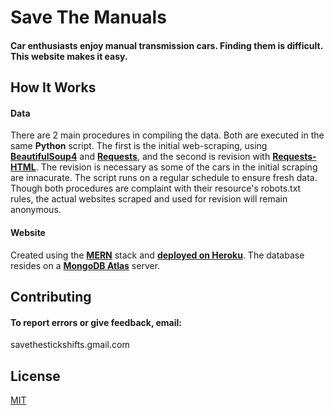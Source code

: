 # Save The Manuals
#### Car enthusiasts enjoy manual transmission cars. Finding them is difficult. This website makes it easy.



## How It Works

#### Data
There are 2 main procedures in compiling the data. Both are executed in the same **Python** script. The first is the initial web-scraping, using [**BeautifulSoup4**](https://www.crummy.com/software/BeautifulSoup/bs4/doc/) and [**Requests**](https://requests.readthedocs.io/en/master/), and the second is revision with [**Requests-HTML**](https://requests.readthedocs.io/projects/requests-html/en/latest/). The revision is necessary as some of the cars in the initial scraping are innacurate. The script runs on a regular schedule to ensure fresh data. Though both procedures are complaint with their resource's robots.txt rules, the actual websites scraped and used for revision will remain anonymous.

#### Website
Created using the [**MERN**](https://www.mongodb.com/mern-stack) stack and  [**deployed on Heroku**](https://guarded-cliffs-55345.herokuapp.com/). The database resides on a [**MongoDB Atlas**](https://www.mongodb.com/cloud/atlas/lp/try2?utm_source=google&utm_campaign=gs_americas_united_states_search_brand_atlas_desktop&utm_term=mongo%20atlas&utm_medium=cpc_paid_search&utm_ad=e&utm_ad_campaign_id=1718986498&gclid=CjwKCAjwiaX8BRBZEiwAQQxGx6BiZhzlWdyuhOUEGXpkvaL28TYMPg5S9fETP_YUlFTGLD_QPNgLZRoCEbkQAvD_BwE) server.




## Contributing
#### To report errors or give feedback, email: 
savethestickshifts.gmail.com



## License
[MIT](https://choosealicense.com/licenses/mit/)
